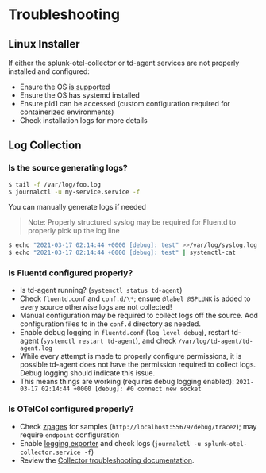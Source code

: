 # Troubleshooting

## Linux Installer

If either the splunk-otel-collector or td-agent services are not properly
installed and configured:

- Ensure the OS [is supported](getting-started/linux-installer.md#linux-installer-script)
- Ensure the OS has systemd installed
- Ensure pid1 can be accessed (custom configuration required for containerized
  environments)
- Check installation logs for more details

## Log Collection

### Is the source generating logs?

```bash
$ tail -f /var/log/foo.log
$ journalctl -u my-service.service -f
```

You can manually generate logs if needed

> Note: Properly structured syslog may be required for Fluentd to properly pick
> up the log line

```bash
$ echo "2021-03-17 02:14:44 +0000 [debug]: test" >>/var/log/syslog.log
$ echo "2021-03-17 02:14:44 +0000 [debug]: test" | systemctl-cat
```

### Is Fluentd configured properly?

- Is td-agent running? (`systemctl status td-agent`)
- Check `fluentd.conf` and `conf.d/\*`; ensure `@label @SPLUNK` is added to
  every source otherwise logs are not collected!
- Manual configuration may be required to collect logs off the source. Add
  configuration files to in the `conf.d` directory as needed.
- Enable debug logging in `fluentd.conf` (`log_level debug`), restart td-agent
  (`systemctl restart td-agent`), and check `/var/log/td-agent/td-agent.log`
- While every attempt is made to properly configure permissions, it is
  possible td-agent does not have the permission required to collect logs.
  Debug logging should indicate this issue.
- This means things are working (requires debug logging enabled): `2021-03-17
  02:14:44 +0000 [debug]: #0 connect new socket`

### Is OTelCol configured properly?

- Check [zpages](https://github.com/open-telemetry/opentelemetry-collector/blob/main/extension/zpagesextension) for samples (`http://localhost:55679/debug/tracez`); may require
  `endpoint` configuration
- Enable [logging exporter](https://github.com/open-telemetry/opentelemetry-collector/tree/main/exporter/loggingexporter) and check logs (`journalctl -u
  splunk-otel-collector.service -f`)
- Review the [Collector troubleshooting
  documentation](https://github.com/open-telemetry/opentelemetry-collector/blob/master/docs/troubleshooting.md).
